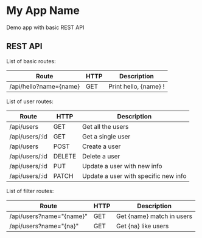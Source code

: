 # My App Name
Demo app with basic REST API

## REST API
List of basic routes:

**Route**|**HTTP**|**Description**
---|---|---
/api/hello?name={name}|GET|Print hello, {name} !

List of user routes:

**Route**|**HTTP**|**Description**
---|---|---
/api/users|GET|Get all the users
/api/users/:id|GET|Get a single user
/api/users|POST|Create a user
/api/users/:id|DELETE|Delete a user
/api/users/:id|PUT|Update a user with new info
/api/users/:id|PATCH|Update a user with specific new info

List of filter routes:

**Route**|**HTTP**|**Description**
---|---|---
/api/users?name="{name}"|GET|Get {name} match in users
/api/users?name="{na}"|GET|Get {na} like users
